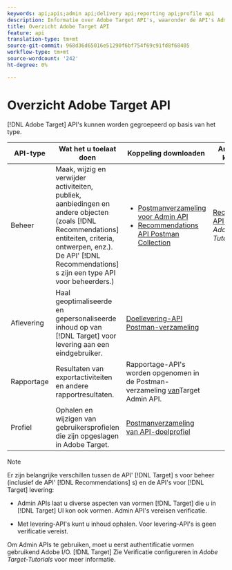 ```yaml
---
keywords: api;apis;admin api;delivery api;reporting api;profile api
description: Informatie over Adobe Target API's, waaronder de API's Admin, Delivery, Reporting en Profile.
title: Overzicht Adobe Target API
feature: api
translation-type: tm+mt
source-git-commit: 968d36d65016e51290f6bf754f69c91fd8f68405
workflow-type: tm+mt
source-wordcount: '242'
ht-degree: 0%

---
```



# Overzicht Adobe Target API

[!DNL Adobe Target] API&#39;s kunnen worden gegroepeerd op basis van het type.

| API-type | Wat het u toelaat doen | Koppeling downloaden | Andere nuttige koppelingen |
| --- | --- | --- |--- |
| Beheer | Maak, wijzig en verwijder activiteiten, publiek, aanbiedingen en andere objecten (zoals [!DNL Recommendations] entiteiten, criteria, ontwerpen, enz.). De API&#39; [!DNL Recommendations] s zijn een type API voor beheerders.) | <UL><li>[Postmanverzameling voor Admin API](https://developers.adobetarget.com/api/#admin-postman-collection)</li><li>[Recommendations API Postman Collection](https://developers.adobetarget.com/api/recommendations/#section/Postman)</li></ul> | [Recommendations API&#39;s](https://experienceleague.adobe.com/docs/target-learn/recommendations-api-tutorial/recs-api-overview.html) gebruiken in *Adobe Target-Tutorials* |
| Aflevering | Haal geoptimaliseerde en gepersonaliseerde inhoud op van [!DNL Target] voor levering aan een eindgebruiker. | [Doellevering-API Postman-verzameling](https://developers.adobetarget.com/api/delivery-api/#section/Getting-Started/Postman-Collection) |  |
| Rapportage | Resultaten van exportactiviteiten en andere rapportresultaten. | Rapportage-API&#39;s worden opgenomen in de Postman-verzameling [van](https://developers.adobetarget.com/api/#admin-postman-collection)Target Admin API. |  |
| Profiel | Ophalen en wijzigen van gebruikersprofielen die zijn opgeslagen in Adobe Target. | [Postmanverzameling van API-doelprofiel](https://developers.adobetarget.com/api/#profiles) |  |

>[!NOTE]
>
>Er zijn belangrijke verschillen tussen de API&#39; [!DNL Target] s voor beheer (inclusief de API&#39; [!DNL Recommendations] s) en de API&#39;s voor [!DNL Target] levering:
>
>* Admin APIs laat u diverse aspecten van vormen [!DNL Target] die u in [!DNL Target] UI kon ook vormen. Admin API&#39;s vereisen verificatie.
   >
   >
* Met levering-API&#39;s kunt u inhoud ophalen. Voor levering-API&#39;s is geen verificatie vereist.
>
>
Om Admin APIs te gebruiken, moet u eerst authentificatie vormen gebruikend Adobe I/O. [!DNL Target] Zie Verificatie [](https://experienceleague.adobe.com/docs/target-learn/tutorials/apis/configure-io-target-integration.html) configureren in *Adobe Target-Tutorials* voor meer informatie.
